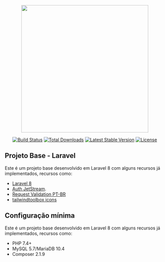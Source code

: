 <p align="center"><a href="https://laravel.com" target="_blank"><img src="https://raw.githubusercontent.com/laravel/art/master/logo-lockup/5%20SVG/2%20CMYK/1%20Full%20Color/laravel-logolockup-cmyk-red.svg" width="400"></a></p>

<p align="center">
<a href="https://travis-ci.org/laravel/framework"><img src="https://travis-ci.org/laravel/framework.svg" alt="Build Status"></a>
<a href="https://packagist.org/packages/laravel/framework"><img src="https://img.shields.io/packagist/dt/laravel/framework" alt="Total Downloads"></a>
<a href="https://packagist.org/packages/laravel/framework"><img src="https://img.shields.io/packagist/v/laravel/framework" alt="Latest Stable Version"></a>
<a href="https://packagist.org/packages/laravel/framework"><img src="https://img.shields.io/packagist/l/laravel/framework" alt="License"></a>
</p>

## Projeto Base - Laravel

Este é um projeto base desenvolvido em Laravel 8 com alguns recursos já implementados, recursos como:

- [Laravel 8](https://laravel.com/docs/8.x)
- [Auth JetStream](https://jetstream.laravel.com/2.x/introduction.html).
- [Request Validation PT-BR](https://github.com/LaravelLegends/pt-br-validator)
- [tailwindtoolbox icons](https://www.tailwindtoolbox.com/icons)

## Configuração mínima

Este é um projeto base desenvolvido em Laravel 8 com alguns recursos já implementados, recursos como:

- PHP 7.4+
- MySQL 5.7/MariaDB 10.4
- Composer 2.1.9
